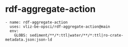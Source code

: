 # rdf-aggregate-action
```
- name: rdf-aggregate-action
  uses: vliz-be-opsci/rdf-aggregate-action@main
  env:
    GLOBS: sediment/**/*:ttl|water/**/*:ttl|ro-crate-metadata.json:json-ld
```
